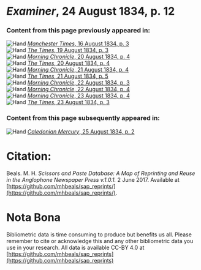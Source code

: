 # *Examiner*, 24 August 1834, p. 12  
  
### Content from this page previously appeared in:  
![Hand](http://scissorsandpaste.net/wp-content/uploads/2017/06/smallhandpointer.png) [*Manchester Times*, 16 August 1834, p. 3](https://mhbeals.github.io/sap_html/Manchester-Times/Manchester-Times-16-August-1834-p-3)  
![Hand](http://scissorsandpaste.net/wp-content/uploads/2017/06/smallhandpointer.png) [*The Times*, 19 August 1834, p. 3](https://mhbeals.github.io/sap_html/The-Times/The-Times-19-August-1834-p-3)  
![Hand](http://scissorsandpaste.net/wp-content/uploads/2017/06/smallhandpointer.png) [*Morning Chronicle*, 20 August 1834, p. 4](https://mhbeals.github.io/sap_html/Morning-Chronicle/Morning-Chronicle-20-August-1834-p-4)  
![Hand](http://scissorsandpaste.net/wp-content/uploads/2017/06/smallhandpointer.png) [*The Times*, 20 August 1834, p. 4](https://mhbeals.github.io/sap_html/The-Times/The-Times-20-August-1834-p-4)  
![Hand](http://scissorsandpaste.net/wp-content/uploads/2017/06/smallhandpointer.png) [*Morning Chronicle*, 21 August 1834, p. 4](https://mhbeals.github.io/sap_html/Morning-Chronicle/Morning-Chronicle-21-August-1834-p-4)  
![Hand](http://scissorsandpaste.net/wp-content/uploads/2017/06/smallhandpointer.png) [*The Times*, 21 August 1834, p. 5](https://mhbeals.github.io/sap_html/The-Times/The-Times-21-August-1834-p-5)  
![Hand](http://scissorsandpaste.net/wp-content/uploads/2017/06/smallhandpointer.png) [*Morning Chronicle*, 22 August 1834, p. 3](https://mhbeals.github.io/sap_html/Morning-Chronicle/Morning-Chronicle-22-August-1834-p-3)  
![Hand](http://scissorsandpaste.net/wp-content/uploads/2017/06/smallhandpointer.png) [*Morning Chronicle*, 22 August 1834, p. 4](https://mhbeals.github.io/sap_html/Morning-Chronicle/Morning-Chronicle-22-August-1834-p-4)  
![Hand](http://scissorsandpaste.net/wp-content/uploads/2017/06/smallhandpointer.png) [*Morning Chronicle*, 23 August 1834, p. 4](https://mhbeals.github.io/sap_html/Morning-Chronicle/Morning-Chronicle-23-August-1834-p-4)  
![Hand](http://scissorsandpaste.net/wp-content/uploads/2017/06/smallhandpointer.png) [*The Times*, 23 August 1834, p. 3](https://mhbeals.github.io/sap_html/The-Times/The-Times-23-August-1834-p-3)  
  
### Content from this page subsequently appeared in:  
![Hand](http://scissorsandpaste.net/wp-content/uploads/2017/06/smallhandpointer.png) [*Caledonian Mercury*, 25 August 1834, p. 2](https://mhbeals.github.io/sap_html/Caledonian-Mercury/Caledonian-Mercury-25-August-1834-p-2)  


# Citation: 

Beals. M. H. *Scissors and Paste Database: A Map of Reprinting and Reuse in the Anglophone Newspaper Press v.1.0.1.* 2 June 2017. Available at [https://github.com/mhbeals/sap_reprints/](https://github.com/mhbeals/sap_reprints/). 

# Nota Bona

Bibliometric data is time consuming to produce but benefits us all. Please remember to cite or acknowledge this and any other bibliometric data you use in your research. All data is available CC-BY 4.0 at [https://github.com/mhbeals/sap_reprints](https://github.com/mhbeals/sap_reprints)